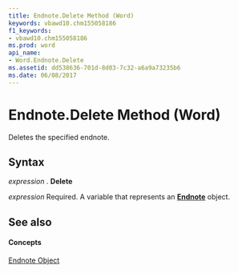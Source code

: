 ```yaml
---
title: Endnote.Delete Method (Word)
keywords: vbawd10.chm155058186
f1_keywords:
- vbawd10.chm155058186
ms.prod: word
api_name:
- Word.Endnote.Delete
ms.assetid: dd538636-701d-8d03-7c32-a6a9a73235b6
ms.date: 06/08/2017
---
```



# Endnote.Delete Method (Word)

Deletes the specified endnote.


## Syntax

 _expression_ . **Delete**

 _expression_ Required. A variable that represents an **[Endnote](Word.Endnote.md)** object.


## See also


#### Concepts


[Endnote Object](Word.Endnote.md)

